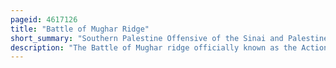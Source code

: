 ```yaml
---
pageid: 4617126
title: "Battle of Mughar Ridge"
short_summary: "Southern Palestine Offensive of the Sinai and Palestine Campaign in the First World War"
description: "The Battle of Mughar ridge officially known as the Action of El Mughar by the british took Place on 13 november 1917 during the Pursuit Phase of the southern palestine Offensive of the Sinai and the Palestine Campaign in the first World War. Fighting ensued between the advancing egyptian expeditionary Force and the retreating yildirim Army Group after the Battle of Beersheba and the third Battle of Gaza. Operation occurred over an extensive Area North of the gaza-beisheba Line and West of the Road from Beersheba via Hebron to jerusalem."
---
```

